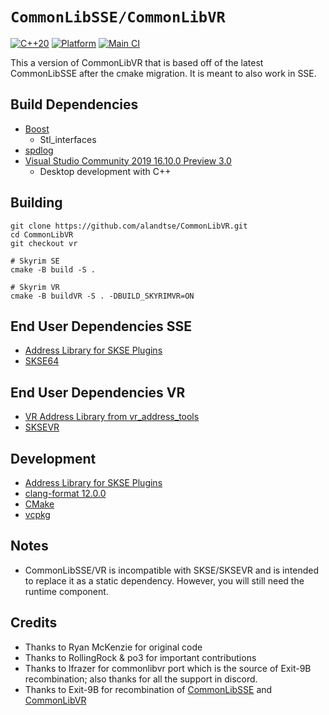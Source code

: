 # `CommonLibSSE/CommonLibVR`
[![C++20](https://img.shields.io/static/v1?label=standard&message=C%2B%2B20&color=blue&logo=c%2B%2B&&logoColor=white&style=flat)](https://en.cppreference.com/w/cpp/compiler_support)
[![Platform](https://img.shields.io/static/v1?label=platform&message=windows&color=dimgray&style=flat)](#)
[![Main CI](https://img.shields.io/github/workflow/status/Ryan-rsm-McKenzie/CommonLibSSE/Main%20CI?logo=github&logoColor=white)](https://github.com/Ryan-rsm-McKenzie/CommonLibSSE/actions/workflows/main_ci.yml)

This a version of CommonLibVR that is based off of the latest CommonLibSSE after the cmake migration. It is meant to also work in SSE.
## Build Dependencies
* [Boost](https://www.boost.org/)
	* Stl_interfaces
* [spdlog](https://github.com/gabime/spdlog)
* [Visual Studio Community 2019 16.10.0 Preview 3.0](https://visualstudio.microsoft.com/vs/preview/)
	* Desktop development with C++

## Building
```
git clone https://github.com/alandtse/CommonLibVR.git
cd CommonLibVR
git checkout vr

# Skyrim SE
cmake -B build -S .

# Skyrim VR
cmake -B buildVR -S . -DBUILD_SKYRIMVR=ON
```

## End User Dependencies SSE
* [Address Library for SKSE Plugins](https://www.nexusmods.com/skyrimspecialedition/mods/32444)
* [SKSE64](https://skse.silverlock.org/)

## End User Dependencies VR
* [VR Address Library from vr_address_tools](https://github.com/alandtse/vr_address_tools/releases)
* [SKSEVR](https://skse.silverlock.org/)

## Development
* [Address Library for SKSE Plugins](https://www.nexusmods.com/skyrimspecialedition/mods/32444)
* [clang-format 12.0.0](https://github.com/llvm/llvm-project/releases)
* [CMake](https://cmake.org/)
* [vcpkg](https://github.com/microsoft/vcpkg)

## Notes
* CommonLibSSE/VR is incompatible with SKSE/SKSEVR and is intended to replace it as a static dependency. However, you will still need the runtime component.

## Credits
* Thanks to Ryan McKenzie for original code
* Thanks to RollingRock & po3 for important contributions
* Thanks to lfrazer for commonlibvr port which is the source of Exit-9B recombination; also thanks for all the support in discord.
* Thanks to Exit-9B for recombination of [CommonLibSSE](https://github.com/Ryan-rsm-McKenzie/CommonLibSSE) and [CommonLibVR](https://github.com/lfrazer/CommonLibVR)
